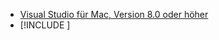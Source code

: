 * [Visual Studio für Mac, Version 8.0 oder höher](https://visualstudio.microsoft.com/vs/mac/)
* [!INCLUDE [](~/includes/3.0-SDK.md)]
